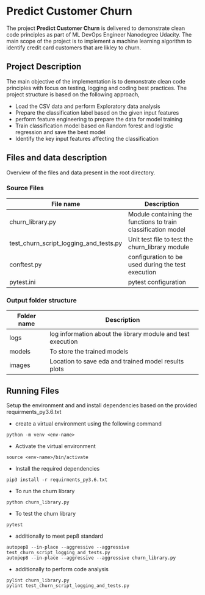 # Predict Customer Churn
The project **Predict Customer Churn** is delivered to demonstrate clean code principles as part of ML DevOps Engineer Nanodegree Udacity.
The main scope of the project is to implement a machine learning algorithm to identify credit card customers that are likley to churn.

## Project Description
The main objective of the implementation is to demonstrate clean code principles with focus on testing, logging  and coding best practices. The project structure is based on the following approach,
- Load the CSV data and perform Exploratory data analysis
- Prepare the classification label based on the given input features
- perform feature engineering to prepare the data for model training
- Train classification model based on Random forest and logistic regression and save the best model
- Identify the key input features affecting the classification

## Files and data description
Overview of the files and data present in the root directory. 

### Source Files
|File name                             | Description                                                  |
|--------------------------------------|--------------------------------------------------------------|
|churn_library.py                      | Module containing the functions to train classification model|
|test_churn_script_logging_and_tests.py| Unit test file to test the churn_library module              |
|conftest.py                           | configuration to be used during the test execution           |
|pytest.ini                            | pytest configuration                                         |

### Output folder structure
|Folder name                           | Description                                                |
|--------------------------------------|------------------------------------------------------------|
|logs                                  | log information about the library module and test execution|
|models                                | To store the trained models                                |
|images                                | Location to save eda and trained model results plots       |


## Running Files
Setup the environment and and install dependencies based on the provided requirments_py3.6.txt
* create a virtual environment using the following command
```
python -m venv <env-name>
```
* Activate the virtual environment
```
source <env-name>/bin/activate
```

* Install the required dependencies
```
pip3 install -r requirments_py3.6.txt
```

* To run the churn library
```
python churn_library.py
```

* To test the churn library
```
pytest
```

* additionally to meet pep8 standard
```
autopep8 --in-place --aggressive --aggressive test_churn_script_logging_and_tests.py
autopep8 --in-place --aggressive --aggressive churn_library.py
```

* additionally to perform code analysis
```
pylint churn_library.py
pylint test_churn_script_logging_and_tests.py
```